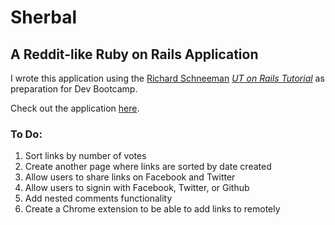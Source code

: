 # Sherbal
## A Reddit-like Ruby on Rails Application

I wrote this application using the [Richard Schneeman](http://schneems.com/) [*UT on Rails Tutorial*](http://schneems.com/ut-rails) as preparation for Dev Bootcamp.

Check out the application [here](http://sherbal.herokuapp.com).

### To Do:
1. Sort links by number of votes
2. Create another page where links are sorted by date created
3. Allow users to share links on Facebook and Twitter
4. Allow users to signin with Facebook, Twitter, or Github
5. Add nested comments functionality
6. Create a Chrome extension to be able to add links to remotely

